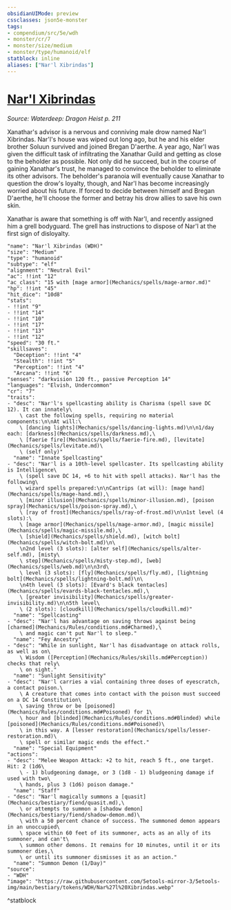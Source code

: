 ```yaml
---
obsidianUIMode: preview
cssclasses: json5e-monster
tags:
- compendium/src/5e/wdh
- monster/cr/7
- monster/size/medium
- monster/type/humanoid/elf
statblock: inline
aliases: ["Nar'l Xibrindas"]
---
```

# [Nar'l Xibrindas](Mechanics\bestiary\npc/narl-xibrindas-wdh.md)
*Source: Waterdeep: Dragon Heist p. 211*  

Xanathar's advisor is a nervous and conniving male drow named Nar'l Xibrindas. Nar'l's house was wiped out long ago, but he and his elder brother Soluun survived and joined Bregan D'aerthe. A year ago, Nar'l was given the difficult task of infiltrating the Xanathar Guild and getting as close to the beholder as possible. Not only did he succeed, but in the course of gaining Xanathar's trust, he managed to convince the beholder to eliminate its other advisors. The beholder's paranoia will eventually cause Xanathar to question the drow's loyalty, though, and Nar'l has become increasingly worried about his future. If forced to decide between himself and Bregan D'aerthe, he'll choose the former and betray his drow allies to save his own skin.

Xanathar is aware that something is off with Nar'l, and recently assigned him a grell bodyguard. The grell has instructions to dispose of Nar'l at the first sign of disloyalty.

```statblock
"name": "Nar'l Xibrindas (WDH)"
"size": "Medium"
"type": "humanoid"
"subtype": "elf"
"alignment": "Neutral Evil"
"ac": !!int "12"
"ac_class": "15 with [mage armor](Mechanics/spells/mage-armor.md)"
"hp": !!int "45"
"hit_dice": "10d8"
"stats":
- !!int "9"
- !!int "14"
- !!int "10"
- !!int "17"
- !!int "13"
- !!int "12"
"speed": "30 ft."
"skillsaves":
  "Deception": !!int "4"
  "Stealth": !!int "5"
  "Perception": !!int "4"
  "Arcana": !!int "6"
"senses": "darkvision 120 ft., passive Perception 14"
"languages": "Elvish, Undercommon"
"cr": "7"
"traits":
- "desc": "Nar'l's spellcasting ability is Charisma (spell save DC 12). It can innately\
    \ cast the following spells, requiring no material components:\n\nAt will:\
    \ [dancing lights](Mechanics/spells/dancing-lights.md)\n\n1/day each: [darkness](Mechanics/spells/darkness.md),\
    \ [faerie fire](Mechanics/spells/faerie-fire.md), [levitate](Mechanics/spells/levitate.md)\
    \ (self only)"
  "name": "Innate Spellcasting"
- "desc": "Nar'l is a 10th-level spellcaster. Its spellcasting ability is Intelligence\
    \ (spell save DC 14, +6 to hit with spell attacks). Nar'l has the following\
    \ wizard spells prepared:\n\nCantrips (at will): [mage hand](Mechanics/spells/mage-hand.md),\
    \ [minor illusion](Mechanics/spells/minor-illusion.md), [poison spray](Mechanics/spells/poison-spray.md),\
    \ [ray of frost](Mechanics/spells/ray-of-frost.md)\n\n1st level (4 slots):\
    \ [mage armor](Mechanics/spells/mage-armor.md), [magic missile](Mechanics/spells/magic-missile.md),\
    \ [shield](Mechanics/spells/shield.md), [witch bolt](Mechanics/spells/witch-bolt.md)\n\
    \n2nd level (3 slots): [alter self](Mechanics/spells/alter-self.md), [misty\
    \ step](Mechanics/spells/misty-step.md), [web](Mechanics/spells/web.md)\n\n3rd\
    \ level (3 slots): [fly](Mechanics/spells/fly.md), [lightning bolt](Mechanics/spells/lightning-bolt.md)\n\
    \n4th level (3 slots): [Evard's black tentacles](Mechanics/spells/evards-black-tentacles.md),\
    \ [greater invisibility](Mechanics/spells/greater-invisibility.md)\n\n5th level\
    \ (2 slots): [cloudkill](Mechanics/spells/cloudkill.md)"
  "name": "Spellcasting"
- "desc": "Nar'l has advantage on saving throws against being [charmed](Mechanics/Rules/conditions.md#Charmed),\
    \ and magic can't put Nar'l to sleep."
  "name": "Fey Ancestry"
- "desc": "While in sunlight, Nar'l has disadvantage on attack rolls, as well as on\
    \ Wisdom ([Perception](Mechanics/Rules/skills.md#Perception)) checks that rely\
    \ on sight."
  "name": "Sunlight Sensitivity"
- "desc": "Nar'l carries a vial containing three doses of eyescratch, a contact poison.\
    \ A creature that comes into contact with the poison must succeed on a DC 14 Constitution\
    \ saving throw or be [poisoned](Mechanics/Rules/conditions.md#Poisoned) for 1\
    \ hour and [blinded](Mechanics/Rules/conditions.md#Blinded) while [poisoned](Mechanics/Rules/conditions.md#Poisoned)\
    \ in this way. A [lesser restoration](Mechanics/spells/lesser-restoration.md)\
    \ spell or similar magic ends the effect."
  "name": "Special Equipment"
"actions":
- "desc": "Melee Weapon Attack: +2 to hit, reach 5 ft., one target. Hit: 2 (1d6\
    \ - 1) bludgeoning damage, or 3 (1d8 - 1) bludgeoning damage if used with two\
    \ hands, plus 3 (1d6) poison damage."
  "name": "Staff"
- "desc": "Nar'l magically summons a [quasit](Mechanics/bestiary/fiend/quasit.md),\
    \ or attempts to summon a [shadow demon](Mechanics/bestiary/fiend/shadow-demon.md)\
    \ with a 50 percent chance of success. The summoned demon appears in an unoccupied\
    \ space within 60 feet of its summoner, acts as an ally of its summoner, and can't\
    \ summon other demons. It remains for 10 minutes, until it or its summoner dies,\
    \ or until its summoner dismisses it as an action."
  "name": "Summon Demon (1/Day)"
"source":
- "WDH"
"image": "https://raw.githubusercontent.com/5etools-mirror-3/5etools-img/main/bestiary/tokens/WDH/Nar%27l%20Xibrindas.webp"
```
^statblock